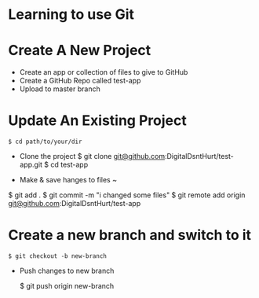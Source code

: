 # Learning to use Git

# Create A New Project
* Create an app or collection of files to give to GitHub
* Create a GitHub Repo called test-app
* Upload to master branch

# Update An Existing Project
	
	$ cd path/to/your/dir

* Clone the project	
$ git clone git@github.com:DigitalDsntHurt/test-app.git
$ cd test-app

* Make & save hanges to files ~

$ git add .
$ git commit -m "i changed some files"
$ git remote add origin git@github.com:DigitalDsntHurt/test-app

# Create a new branch and switch to it
	$ git checkout -b new-branch

* Push changes to new branch

	$ git push origin new-branch
